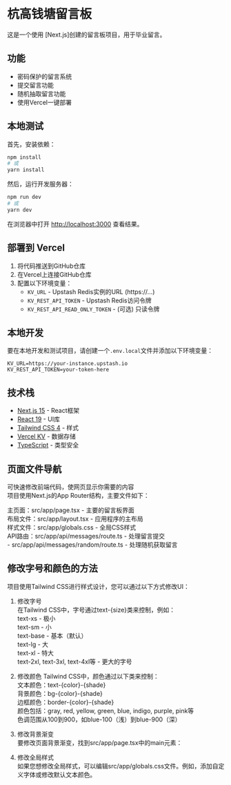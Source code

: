 # 杭高钱塘留言板

这是一个使用 [Next.js]创建的留言板项目，用于毕业留言。

## 功能

- 密码保护的留言系统
- 提交留言功能
- 随机抽取留言功能
- 使用Vercel一键部署

## 本地测试

首先，安装依赖：

```bash
npm install
# 或
yarn install
```

然后，运行开发服务器：

```bash
npm run dev
# 或
yarn dev
```

在浏览器中打开 [http://localhost:3000](http://localhost:3000) 查看结果。

## 部署到 Vercel

1. 将代码推送到GitHub仓库
2. 在Vercel上连接GitHub仓库
3. 配置以下环境变量：
   - `KV_URL` - Upstash Redis实例的URL (https://...)
   - `KV_REST_API_TOKEN` - Upstash Redis访问令牌
   - `KV_REST_API_READ_ONLY_TOKEN` - (可选) 只读令牌

## 本地开发

要在本地开发和测试项目，请创建一个`.env.local`文件并添加以下环境变量：

```
KV_URL=https://your-instance.upstash.io
KV_REST_API_TOKEN=your-token-here
```

## 技术栈

- [Next.js 15](https://nextjs.org/) - React框架
- [React 19](https://react.dev/) - UI库
- [Tailwind CSS 4](https://tailwindcss.com/) - 样式
- [Vercel KV](https://vercel.com/docs/storage/vercel-kv) - 数据存储
- [TypeScript](https://www.typescriptlang.org/) - 类型安全


## 页面文件导航

可快速修改前端代码，使网页显示你需要的内容  
项目使用Next.js的App Router结构，主要文件如下：  

主页面：src/app/page.tsx - 主要的留言板界面  
布局文件：src/app/layout.tsx - 应用程序的主布局  
样式文件：src/app/globals.css - 全局CSS样式  
API路由：src/app/api/messages/route.ts - 处理留言提交  
        - src/app/api/messages/random/route.ts - 处理随机获取留言  

## 修改字号和颜色的方法  

项目使用Tailwind CSS进行样式设计，您可以通过以下方式修改UI：  

1. 修改字号  
在Tailwind CSS中，字号通过text-{size}类来控制，例如：  
text-xs - 极小  
text-sm - 小  
text-base - 基本（默认）  
text-lg - 大  
text-xl - 特大  
text-2xl, text-3xl, text-4xl等 - 更大的字号  

2. 修改颜色
Tailwind CSS中，颜色通过以下类来控制：  
文本颜色：text-{color}-{shade}  
背景颜色：bg-{color}-{shade}  
边框颜色：border-{color}-{shade}  
颜色包括：gray, red, yellow, green, blue, indigo, purple, pink等  
色调范围从100到900，如blue-100（浅）到blue-900（深）  

3. 修改背景渐变  
要修改页面背景渐变，找到src/app/page.tsx中的main元素：  

4. 修改全局样式  
如果您想修改全局样式，可以编辑src/app/globals.css文件。例如，添加自定义字体或修改默认文本颜色。  

